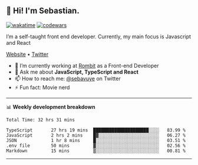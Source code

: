 ## 👋 Hi! I'm Sebastian.

[![wakatime](https://wakatime.com/badge/user/df0036c6-328a-4a39-be9b-e49417ed22a1.svg)](https://wakatime.com/@df0036c6-328a-4a39-be9b-e49417ed22a1)
[![codewars](https://www.codewars.com/users/sebavuye/badges/small)](https://www.codewars.com/users/sebavuye)

I’m a self-taught front end developer. Currently, my main focus is Javascript and React

[Website](https://sebastianvuye.be) • [Twitter](https://twitter.com/sebavuye)

- 🔭 I’m currently working at [Rombit](https://rombit.com/) as a Front-end Developer
- 💬 Ask me about **JavaScript, TypeScript and React**
- 📫 How to reach me: [@sebavuye](https://twitter.com/sebavuye) on Twitter
- ⚡ Fun fact: Movie nerd

-------

📊 **Weekly development breakdown**

<!--START_SECTION:waka-->

```text
Total Time: 32 hrs 31 mins

TypeScript       27 hrs 19 mins  █████████████████████░░░░   83.99 %
JavaScript       2 hrs 2 mins    █▓░░░░░░░░░░░░░░░░░░░░░░░   06.27 %
JSON             1 hr 8 mins     █░░░░░░░░░░░░░░░░░░░░░░░░   03.51 %
.env file        50 mins         ▓░░░░░░░░░░░░░░░░░░░░░░░░   02.56 %
Markdown         15 mins         ▒░░░░░░░░░░░░░░░░░░░░░░░░   00.81 %
```

<!--END_SECTION:waka-->
-------

